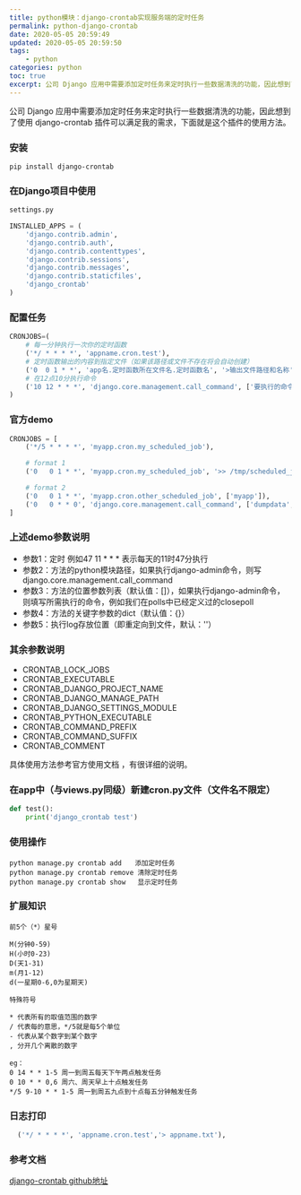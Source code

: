 ```yaml
---
title: python模块：django-crontab实现服务端的定时任务
permalink: python-django-crontab
date: 2020-05-05 20:59:49
updated: 2020-05-05 20:59:50
tags: 
    - python
categories: python
toc: true
excerpt: 公司 Django 应用中需要添加定时任务来定时执行一些数据清洗的功能，因此想到了使用 django-crontab 插件可以满足我的需求，下面就是这个插件的使用方法。
---
```


公司 Django 应用中需要添加定时任务来定时执行一些数据清洗的功能，因此想到了使用 django-crontab 插件可以满足我的需求，下面就是这个插件的使用方法。

### 安装
`
pip install django-crontab
`
### 在Django项目中使用
```python
settings.py

INSTALLED_APPS = (
    'django.contrib.admin',
    'django.contrib.auth',
    'django.contrib.contenttypes',
    'django.contrib.sessions',
    'django.contrib.messages',
    'django.contrib.staticfiles',
    'django_crontab'
)
```


### 配置任务
```python
CRONJOBS=(
    # 每一分钟执行一次你的定时函数
    ('*/ * * * *', 'appname.cron.test'),
    # 定时函数输出的内容到指定文件（如果该路径或文件不存在将会自动创建）
    ('0  0 1 * *', 'app名.定时函数所在文件名.定时函数名', '>输出文件路径和名称'),
    # 在12点10分执行命令
    ('10 12 * * *', 'django.core.management.call_command', ['要执行的命令']),
)
```

### 官方demo
```python
CRONJOBS = [
    ('*/5 * * * *', 'myapp.cron.my_scheduled_job'),

    # format 1
    ('0   0 1 * *', 'myapp.cron.my_scheduled_job', '>> /tmp/scheduled_job.log'),

    # format 2
    ('0   0 1 * *', 'myapp.cron.other_scheduled_job', ['myapp']),
    ('0   0 * * 0', 'django.core.management.call_command', ['dumpdata', 'auth'], {'indent': 4}, '> /home/john/backups/last_sunday_auth_backup.json'),
]
```


### 上述demo参数说明
- 参数1：定时 例如47 11 * * * 表示每天的11时47分执行
- 参数2：方法的python模块路径，如果执行django-admin命令，则写django.core.management.call_command
- 参数3：方法的位置参数列表（默认值：[]），如果执行django-admin命令，则填写所需执行的命令，例如我们在polls中已经定义过的closepoll
- 参数4：方法的关键字参数的dict（默认值：{}）
- 参数5：执行log存放位置（即重定向到文件，默认：''）

### 其余参数说明
- CRONTAB_LOCK_JOBS
- CRONTAB_EXECUTABLE
- CRONTAB_DJANGO_PROJECT_NAME
- CRONTAB_DJANGO_MANAGE_PATH
- CRONTAB_DJANGO_SETTINGS_MODULE
- CRONTAB_PYTHON_EXECUTABLE
- CRONTAB_COMMAND_PREFIX
- CRONTAB_COMMAND_SUFFIX
- CRONTAB_COMMENT

具体使用方法参考官方使用文档 ，有很详细的说明。

### 在app中（与views.py同级）新建cron.py文件（文件名不限定）
```python
def test():
    print('django_crontab test')
```

### 使用操作

```
python manage.py crontab add　　添加定时任务
python manage.py crontab remove 清除定时任务
python manage.py crontab show   显示定时任务
```

### 扩展知识

```
前5个（*）星号

M(分钟0-59)
H(小时0-23)
D(天1-31)
m(月1-12)
d(一星期0-6,0为星期天)

特殊符号

* 代表所有的取值范围的数字
/ 代表每的意思，*/5就是每5个单位
- 代表从某个数字到某个数字
, 分开几个离散的数字

eg：
0 14 * * 1-5 周一到周五每天下午两点触发任务
0 10 * * 0,6 周六、周天早上十点触发任务
*/5 9-10 * * 1-5 周一到周五九点到十点每五分钟触发任务
```

### 日志打印

```python
  ('*/ * * * *', 'appname.cron.test','> appname.txt'),
```

### 参考文档
[django-crontab  github地址](https://github.com/kraiz/django-crontab)
